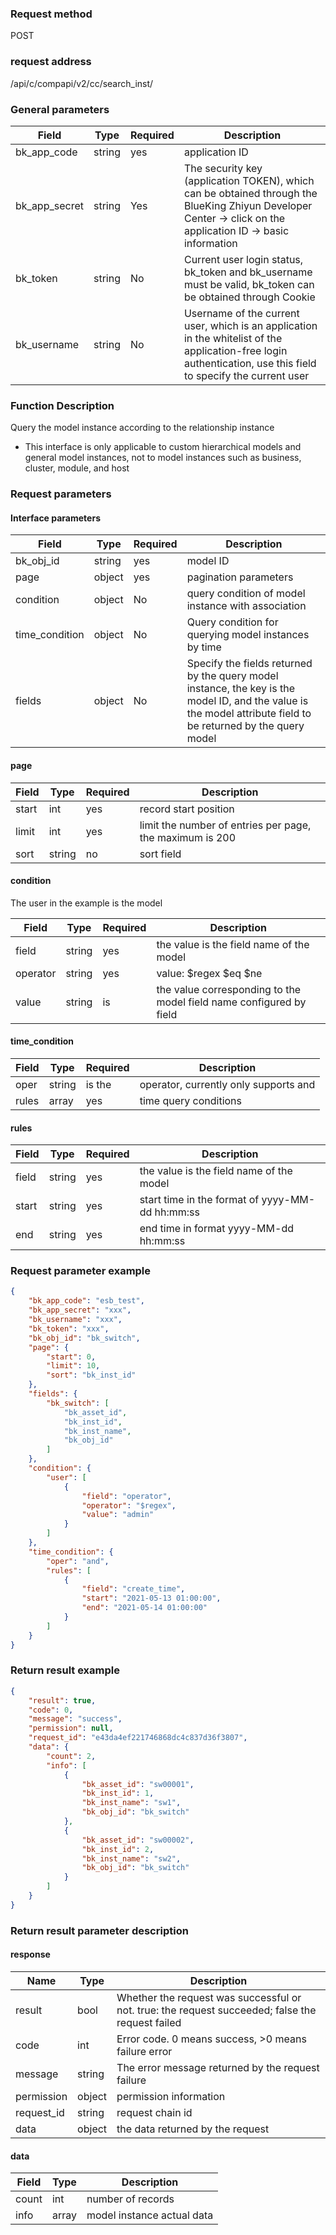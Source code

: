 ### Request method

POST


### request address

/api/c/compapi/v2/cc/search_inst/


### General parameters

| Field | Type | Required | Description |
|-----------|------------|--------|------------|
| bk_app_code | string | yes | application ID |
| bk_app_secret| string | Yes | The security key (application TOKEN), which can be obtained through the BlueKing Zhiyun Developer Center -> click on the application ID -> basic information |
| bk_token | string | No | Current user login status, bk_token and bk_username must be valid, bk_token can be obtained through Cookie |
| bk_username | string | No | Username of the current user, which is an application in the whitelist of the application-free login authentication, use this field to specify the current user |


### Function Description

Query the model instance according to the relationship instance

- This interface is only applicable to custom hierarchical models and general model instances, not to model instances such as business, cluster, module, and host

### Request parameters



#### Interface parameters

| Field | Type | Required | Description |
|---------------------|------------|--------|--------------------------|
| bk_obj_id | string | yes | model ID |
| page | object | yes | pagination parameters |
| condition | object | No | query condition of model instance with association |
| time_condition | object | No | Query condition for querying model instances by time |
| fields | object | No | Specify the fields returned by the query model instance, the key is the model ID, and the value is the model attribute field to be returned by the query model|

#### page

| Field | Type | Required | Description |
|-----------|------------|--------|-----------------|
| start | int | yes | record start position |
| limit | int | yes | limit the number of entries per page, the maximum is 200 |
| sort | string | no | sort field |

#### condition
The user in the example is the model

| Field | Type | Required | Description |
|-----------|------------|--------|------------|
| field |string |yes | the value is the field name of the model |
| operator |string |yes | value: $regex $eq $ne |
| value |string |is | the value corresponding to the model field name configured by field |

#### time_condition

| Field | Type | Required | Description |
|--------|--------|-----|--------------------|
| oper | string | is the | operator, currently only supports and |
| rules | array | yes | time query conditions |

#### rules

| Field | Type | Required | Description |
|--------|--------|-----|--------------------------------|
| field | string | yes | the value is the field name of the model |
| start | string | yes | start time in the format of yyyy-MM-dd hh:mm:ss |
| end | string | yes | end time in format yyyy-MM-dd hh:mm:ss |


### Request parameter example

```json
{
    "bk_app_code": "esb_test",
    "bk_app_secret": "xxx",
    "bk_username": "xxx",
    "bk_token": "xxx",
    "bk_obj_id": "bk_switch",
    "page": {
        "start": 0,
        "limit": 10,
        "sort": "bk_inst_id"
    },
    "fields": {
        "bk_switch": [
            "bk_asset_id",
            "bk_inst_id",
            "bk_inst_name",
            "bk_obj_id"
        ]
    },
    "condition": {
        "user": [
            {
                "field": "operator",
                "operator": "$regex",
                "value": "admin"
            }
        ]
    },
    "time_condition": {
        "oper": "and",
        "rules": [
            {
                "field": "create_time",
                "start": "2021-05-13 01:00:00",
                "end": "2021-05-14 01:00:00"
            }
        ]
    }
}
```

### Return result example

```json
{
    "result": true,
    "code": 0,
    "message": "success",
    "permission": null,
    "request_id": "e43da4ef221746868dc4c837d36f3807",
    "data": {
        "count": 2,
        "info": [
            {
                "bk_asset_id": "sw00001",
                "bk_inst_id": 1,
                "bk_inst_name": "sw1",
                "bk_obj_id": "bk_switch"
            },
            {
                "bk_asset_id": "sw00002",
                "bk_inst_id": 2,
                "bk_inst_name": "sw2",
                "bk_obj_id": "bk_switch"
            }
        ]
    }
}
```

### Return result parameter description
#### response

| Name | Type | Description |
| ------- | ------ | ----------------------------------- |
| result | bool | Whether the request was successful or not. true: the request succeeded; false the request failed |
| code | int | Error code. 0 means success, >0 means failure error |
| message | string | The error message returned by the request failure |
| permission | object | permission information |
| request_id | string | request chain id |
| data | object | the data returned by the request |

#### data

| Field | Type | Description |
|-----------|-----------|-------------|
| count | int | number of records |
| info | array | model instance actual data |